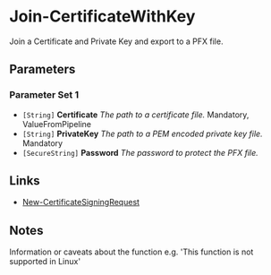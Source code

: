 # Join-CertificateWithKey

Join a Certificate and Private Key and export to a PFX file.

## Parameters

### Parameter Set 1

- `[String]` **Certificate** _The path to a certificate file._ Mandatory, ValueFromPipeline
- `[String]` **PrivateKey** _The path to a PEM encoded private key file._ Mandatory
- `[SecureString]` **Password** _The password to protect the PFX file._ 

## Links

- [New-CertificateSigningRequest](New-CertificateSigningRequest.md)

## Notes

Information or caveats about the function e.g. 'This function is not supported in Linux'
